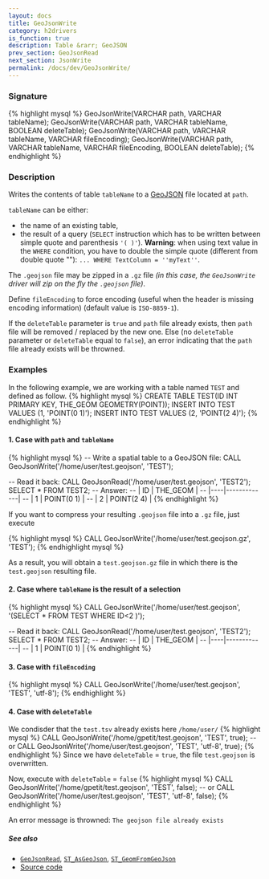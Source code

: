 ```yaml
---
layout: docs
title: GeoJsonWrite
category: h2drivers
is_function: true
description: Table &rarr; GeoJSON
prev_section: GeoJsonRead
next_section: JsonWrite
permalink: /docs/dev/GeoJsonWrite/
---
```


### Signature

{% highlight mysql %}
GeoJsonWrite(VARCHAR path, VARCHAR tableName);
GeoJsonWrite(VARCHAR path, VARCHAR tableName, 
             BOOLEAN deleteTable);
GeoJsonWrite(VARCHAR path, VARCHAR tableName, 
             VARCHAR fileEncoding);
GeoJsonWrite(VARCHAR path, VARCHAR tableName, 
             VARCHAR fileEncoding, BOOLEAN deleteTable);
{% endhighlight %}

### Description

Writes the contents of table `tableName` to a [GeoJSON][wiki] file located at `path`.

`tableName` can be either:

* the name of an existing table,
* the result of a query (`SELECT` instruction which has to be written between simple quote and parenthesis `'( )'`). **Warning**: when using text value in the `WHERE` condition, you have to double the simple quote (different from double quote ""): `... WHERE TextColumn = ''myText''`.


The `.geojson` file may be zipped in a `.gz` file *(in this case, the `GeoJsonWrite` driver will zip on the fly the `.geojson` file)*. 

Define `fileEncoding` to force encoding (useful when the header is missing encoding information) (default value is `ISO-8859-1`).

If the `deleteTable` parameter is `true` and `path` file already exists, then `path` file will be removed / replaced by the new one. Else (no `deleteTable` parameter or `deleteTable` equal to `false`), an error indicating that the `path` file already exists will be throwned.


### Examples

In the following example, we are working with a table named `TEST` and defined as follow.
{% highlight mysql %}
CREATE TABLE TEST(ID INT PRIMARY KEY, THE_GEOM GEOMETRY(POINT));
INSERT INTO TEST VALUES (1, 'POINT(0 1)');
INSERT INTO TEST VALUES (2, 'POINT(2 4)');
{% endhighlight %}

#### 1. Case with `path` and `tableName`

{% highlight mysql %}
-- Write a spatial table to a GeoJSON file:
CALL GeoJsonWrite('/home/user/test.geojson', 'TEST');

-- Read it back:
CALL GeoJsonRead('/home/user/test.geojson', 'TEST2');
SELECT * FROM TEST2;
-- Answer:
-- | ID | THE_GEOM    |
-- |----|-------------|
-- | 1  | POINT(0 1)  |
-- | 2  | POINT(2 4)  |
{% endhighlight %}

If you want to compress your resulting `.geojson` file into a `.gz` file, just execute

{% highlight mysql %}
CALL GeoJsonWrite('/home/user/test.geojson.gz', 'TEST');
{% endhighlight mysql %}

As a result, you will obtain a `test.geojson.gz` file in which there is the `test.geojson` resulting file.

#### 2. Case where `tableName` is the result of a selection

{% highlight mysql %}
CALL GeoJsonWrite('/home/user/test.geojson', 
                  '(SELECT * FROM TEST WHERE ID<2 )');

-- Read it back:
CALL GeoJsonRead('/home/user/test.geojson', 'TEST2');
SELECT * FROM TEST2;
-- Answer:
-- | ID | THE_GEOM    |
-- |----|-------------|
-- | 1  | POINT(0 1)  |
{% endhighlight %}

#### 3. Case with `fileEncoding`

{% highlight mysql %}
CALL GeoJsonWrite('/home/user/test.geojson', 'TEST', 'utf-8');
{% endhighlight %}

#### 4. Case with `deleteTable`
We condisder that the `test.tsv` already exists here `/home/user/`
{% highlight mysql %}
CALL GeoJsonWrite('/home/gpetit/test.geojson', 'TEST', true);
-- or
CALL GeoJsonWrite('/home/user/test.geojson', 'TEST', 'utf-8', true);
{% endhighlight %}
Since we have `deleteTable` = `true`, the file `test.geojson` is overwritten.

Now, execute with `deleteTable` = `false`
{% highlight mysql %}
CALL GeoJsonWrite('/home/gpetit/test.geojson', 'TEST', false);
-- or
CALL GeoJsonWrite('/home/user/test.geojson', 'TEST', 'utf-8', false);
{% endhighlight %}

An error message is throwned: `The geojson file already exists`

##### See also

* [`GeoJsonRead`](../GeoJsonRead), [`ST_AsGeoJson`](../ST_AsGeoJson), [`ST_GeomFromGeoJson`](../ST_GeomFromGeoJson)
* <a href="https://github.com/orbisgis/h2gis/blob/master/h2gis-functions/src/main/java/org/h2gis/functions/io/geojson/GeoJsonWrite.java" target="_blank">Source code</a>

[wiki]: http://en.wikipedia.org/wiki/GeoJSON
